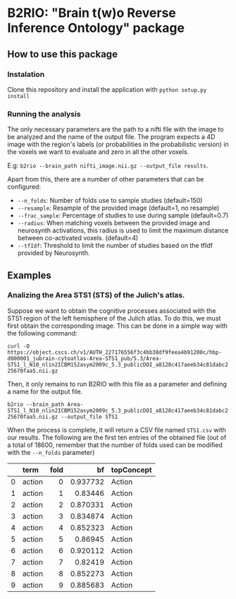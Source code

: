 # B2RIO: "Brain t(w)o Reverse Inference Ontology" package

## How to use this package

### Instalation
Clone this repository and install the application with `python setup.py install`


### Running the analysis
The only necessary parameters are the path to a nifti file with the image to be analyzed and the name of the output file. The program expects a 4D image with the region's labels (or probabilities in the probabilistic version) in the voxels we want to evaluate and zero in all the other voxels.

E.g: `b2rio --brain_path nifti_image.nii.gz --output_file results`.

Apart from this, there are a number of other parameters that can be configured:

- `--n_folds`: Number of folds use to sample studies (default=150)
- `--resample`: Resample of the provided image (default=1, no resample)
- `--frac_sample`: Percentage of studies to use during sample (default=0.7)
- `--radius`: When matching voxels between the provided image and neurosynth activations, this radius is used to limit the maximum distance between co-activated voxels. (default=4)
- `--tfIdf`: Threshold to limit the number of studies based on the tfIdf provided by Neurosynth.


## Examples

### Analizing the Area STS1 (STS) of the Julich's atlas.

Suppose we want to obtain the cognitive processes associated with the STS1 region of the left hemisphere of the Julich atlas.
To do this, we must first obtain the corresponding image. This can be done in a simple way with the following command:

`curl -O https://object.cscs.ch/v1/AUTH_227176556f3c4bb38df9feea4b91200c/hbp-d000001_jubrain-cytoatlas-Area-STS1_pub/5.3/Area-STS1_l_N10_nlin2ICBM152asym2009c_5.3_publicDOI_a8128c417aeeb34c81dabc225670faa5.nii.gz`

Then, it only remains to run B2RIO with this file as a parameter and defining a name for the output file.

`b2rio --brain_path Area-STS1_l_N10_nlin2ICBM152asym2009c_5.3_publicDOI_a8128c417aeeb34c81dabc225670faa5.nii.gz --output_file STS1`

When the process is complete, it will return a CSV file named `STS1.csv` with our results. The following are the first ten entries of the obtained file (out of a total of 18600, remember that the number of folds used can be modified with the `--n_folds` parameter)

|    | term   |   fold |       bf | topConcept   |
|---:|:-------|-------:|---------:|:-------------|
|  0 | action |      0 | 0.937732 | Action       |
|  1 | action |      1 | 0.83446  | Action       |
|  2 | action |      2 | 0.870331 | Action       |
|  3 | action |      3 | 0.834874 | Action       |
|  4 | action |      4 | 0.852323 | Action       |
|  5 | action |      5 | 0.86945  | Action       |
|  6 | action |      6 | 0.920112 | Action       |
|  7 | action |      7 | 0.82419  | Action       |
|  8 | action |      8 | 0.852273 | Action       |
|  9 | action |      9 | 0.885683 | Action       |
